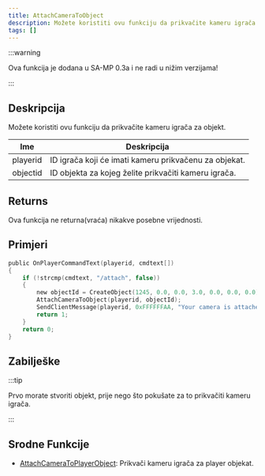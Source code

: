 ```yaml
---
title: AttachCameraToObject
description: Možete koristiti ovu funkciju da prikvačite kameru igrača za objekt.
tags: []
---
```


:::warning

Ova funkcija je dodana u SA-MP 0.3a i ne radi u nižim verzijama!

:::

## Deskripcija

Možete koristiti ovu funkciju da prikvačite kameru igrača za objekt.

| Ime      | Deskripcija                                                          |
| -------- | -------------------------------------------------------------------- |
| playerid | ID igrača koji će imati kameru prikvačenu za objekat.                |
| objectid | ID objekta za kojeg želite prikvačiti kameru igrača.                 |

## Returns

Ova funkcija ne returna(vraća) nikakve posebne vrijednosti.

## Primjeri

```c
public OnPlayerCommandText(playerid, cmdtext[])
{
    if (!strcmp(cmdtext, "/attach", false))
    {
        new objectId = CreateObject(1245, 0.0, 0.0, 3.0, 0.0, 0.0, 0.0);
        AttachCameraToObject(playerid, objectId);
        SendClientMessage(playerid, 0xFFFFFFAA, "Your camera is attached on object now.");
        return 1;
    }
    return 0;
}
```

## Zabilješke

:::tip

Prvo morate stvoriti objekt, prije nego što pokušate za to prikvačiti kameru igrača.

:::

## Srodne Funkcije

- [AttachCameraToPlayerObject](AttachCameraToPlayerObject): Prikvači kameru igrača za player objekat.
